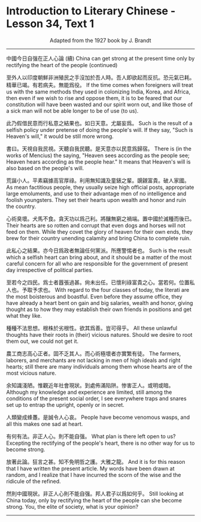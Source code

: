 # Introduction to Literary Chinese - Lesson 34, Text 1

<center>Adapted from the 1927 book by J. Brandt</center>

---

中國今日自强在正人心論 (續)
China can get strong at the present time only by rectifying the heart of the people (continued)

至外人以印度朝鮮非洲殖民之手沒加於吾人時。吾人即欲起而反抗。恐元氣已耗。精華已竭。有若病夫。無能爲役。
If the time comes when foreigners will treat us with the same methods they used in colonizing India, Korea, and Africa, then even if we wish to rise and oppose them, it is to be feared that our constitution will have been wasted and our spirit worn out, and like those of a sick man will not be able longer to be of use (to us).

此乃假借民意而行私意之結果也。如日天意。尤屬妄爲。
Such is the result of a selfish policy under pretense of doing the people's will. If they say, "Such is Heaven's will," it would be still more wrong.

書曰。天視自我民視。天聽自我民聽。是天意亦以民意爲歸宿。
There is (in the works of Mencius) the saying, "Heaven sees according as the people see; Heaven hears according as the people hear." It means that Heaven's will is also based on the people's will.

荒誕小人。平素竊據高官厚祿。利用無知識及童錶之輩。覬覦富貴。破人家國。
As mean factitious people, they usually seize high official posts, appropriate large emoluments, and use to their advantage men of no intelligence and foolish youngsters. They set their hearts upon wealth and honor and ruin the country.

心術臭壞。犬馬不食。貪天功以爲己利。將釀無窮之禍端。置中國於滅種而後已。
Their hearts are so rotten and corrupt that even dogs and horses will not feed on them. While they covet the glory of heaven for their own ends, they brew for their country unending calamity and bring China to complete ruin.

此私心之結果。亦今日爲政者無論任何黨派。所應警惕者也。
Such is the result which a selfish heart can bring about, and it should be a matter of the most careful concern for all who are responsible for the government of present day irrespective of political parties.

至若今之四民。爲士者囂張過甚。尙未出任。已懷利祿富貴之心。當若何。位置私人也。予取予求也。
With regard to the four classes of today, the literati are the most boisterous and boastful. Even before they assume office, they have already a heart bent on gain and big salaries, wealth and honor, giving thought as to how they may establish their own friends in positions and get what they like.

種種不法思想。根株於劣根性。欲其爲善。豈可得乎。
All these unlawful thoughts have their roots in (their) vicious natures. Should we desire to root them out, we could not get it.

農工商志高心正者。固不乏其人。而心術極壞者亦實繁有徒。
The farmers, laborers, and merchants are not lacking in men of high ideals and right hearts; still there are many individuals among them whose hearts are of the most vicious nature.

余知識淺陋。惟觀近年社會現狀。到處佈滿陷阱。惨害正人。或明或暗。
Although my knowledge and experience are limited, still among the conditions of the present social order, I see everywhere traps and snares set up to entrap the upright, openly or in secret.

人類變成蜂躉。是誠令人心哀。
People have become venomous wasps, and all this makes one sad at heart.

有何有法。非正人心。則不能自强。
What plan is there left open to us? Excepting the rectifying of the people's heart, there is no other way for us to become strong.

放著此論。狂言之甚。知不免明哲之護。大雅之龍。
And it is for this reason that I have written the present article. My words have been drawn at random, and I realize that I have incurred the scorn of the wise and the ridicule of the refined.

然則中國現狀。非正人心則不能自强。邦人君子以爲如何乎。
Still looking at China today, only by rectifying the heart of the people can she become strong. You, the elite of society, what is your opinion?

---
